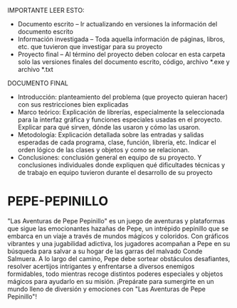IMPORTANTE LEER ESTO:
* Documento escrito – Ir actualizando en versiones la información del documento escrito
* Información investigada – Toda aquella información de páginas, libros, etc. que tuvieron que investigar para
su proyecto
* Proyecto final – Al término del proyecto deben colocar en esta carpeta solo las versiones finales del
documento escrito, código, archivo *.exe y archivo *.txt

DOCUMENTO FINAL
* Introducción: planteamiento del problema (que proyecto quieran hacer) con sus restricciones bien
explicadas
* Marco teórico: Explicación de librerías, especialmente la seleccionada para la interfaz gráfica y funciones
especiales usadas en el proyecto. Explicar para qué sirven, dónde las usaron y cómo las usaron.
* Metodología: Explicación detallada sobre las entradas y salidas esperadas de cada programa, clase, función,
librería, etc. Indicar el orden lógico de las clases y objetos y como se relacionan.
* Conclusiones: conclusión general en equipo de su proyecto. Y conclusiones individuales donde expliquen
qué dificultades técnicas y de trabajo en equipo tuvieron durante el desarrollo de su proyecto

# PEPE-PEPINILLO
"Las Aventuras de Pepe Pepinillo" es un juego de aventuras y plataformas que sigue las emocionantes hazañas de Pepe, un intrépido pepinillo que se embarca en un viaje a través de mundos mágicos y coloridos. Con gráficos vibrantes y una jugabilidad adictiva, los jugadores acompañan a Pepe en su búsqueda para salvar a su hogar de las garras del malvado Conde Salmuera. A lo largo del camino, Pepe debe sortear obstáculos desafiantes, resolver acertijos intrigantes y enfrentarse a diversos enemigos formidables, todo mientras recoge distintos poderes especiales y objetos mágicos para ayudarlo en su misión. ¡Prepárate para sumergirte en un mundo lleno de diversión y emociones con "Las Aventuras de Pepe Pepinillo"!
